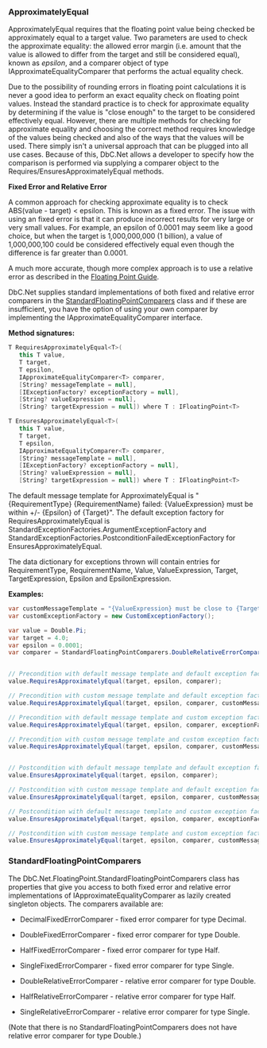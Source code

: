 ### ApproximatelyEqual

ApproximatelyEqual requires that the floating point value being checked be 
approximately equal to a target value. Two parameters are used to check the 
approximate equality: the allowed error margin (i.e. amount that the value is 
allowed to differ from the target and still be considered equal), known as 
*epsilon*, and a comparer object of type IApproximateEqualityComparer<T> that 
performs the actual equality check.

Due to the possibility of rounding errors in floating point calculations it is 
never a good idea to perform an exact equality check on floating point values. 
Instead the standard practice is to check for approximate equality by determining 
if the value is "close enough" to the target to be considered effectively equal.
However, there are multiple methods for checking for approximate equality and 
choosing the correct method requires knowledge of the values being checked and
also of the ways that the values will be used. There simply isn't a universal
approach that can be plugged into all use cases. Because of this, DbC.Net allows
a developer to specify how the comparison is performed via supplying a comparer
object to the Requires/EnsuresApproximatelyEqual methods.

**Fixed Error and Relative Error**

A common approach for checking approximate equality is to check 
ABS(value - target) < epsilon. This is known as a fixed error. The issue
with using an fixed error is that it can produce incorrect results for very
large or very small values. For example, an epsilon of 0.0001 may seem like a 
good choice, but when the target is 1,000,000,000 (1 billion), a value of 
1,000,000,100 could be considered effectively equal even though the difference 
is far greater than 0.0001.

A much more accurate, though more complex approach is to use a relative 
error as described in the [Floating Point Guide](https://floating-point-gui.de/errors/comparison/).

DbC.Net supplies standard implementations of both fixed and relative error 
comparers in the [StandardFloatingPointComparers](#standardfloatingpointcomparers) class and if these are 
insufficient, you have the option of using your own comparer by implementing the 
IApproximateEqualityComparer<T> interface.

**Method signatures:**
```C#
T RequiresApproximatelyEqual<T>(
   this T value, 
   T target, 
   T epsilon, 
   IApproximateEqualityComparer<T> comparer, 
   [String? messageTemplate = null], 
   [IExceptionFactory? exceptionFactory = null], 
   [String? valueExpression = null], 
   [String? targetExpression = null]) where T : IFloatingPoint<T>

T EnsuresApproximatelyEqual<T>(
   this T value, 
   T target, 
   T epsilon, 
   IApproximateEqualityComparer<T> comparer, 
   [String? messageTemplate = null], 
   [IExceptionFactory? exceptionFactory = null], 
   [String? valueExpression = null], 
   [String? targetExpression = null]) where T : IFloatingPoint<T>
```

The default message template for ApproximatelyEqual is "{RequirementType} {RequirementName} failed: {ValueExpression} must be within +/- {Epsilon} of {Target}".
The default exception factory for RequiresApproximatelyEqual is StandardExceptionFactories.ArgumentExceptionFactory
and StandardExceptionFactories.PostconditionFailedExceptionFactory for 
EnsuresApproximatelyEqual.

The data dictionary for exceptions thrown will contain entries for RequirementType,
RequirementName, Value, ValueExpression, Target, TargetExpression, Epsilon and 
EpsilonExpression.

**Examples:**
```C#
var customMessageTemplate = "{ValueExpression} must be close to {Target}";
var customExceptionFactory = new CustomExceptionFactory();

var value = Double.Pi;
var target = 4.0;
var epsilon = 0.0001;
var comparer = StandardFloatingPointComparers.DoubleRelativeErrorComparer;


// Precondition with default message template and default exception factory.
value.RequiresApproximatelyEqual(target, epsilon, comparer);

// Precondition with custom message template and default exception factory.
value.RequiresApproximatelyEqual(target, epsilon, comparer, customMessageTemplate);

// Precondition with default message template and custom exception factory.
value.RequiresApproximatelyEqual(target, epsilon, comparer, exceptionFactory: customExceptionFactory);

// Precondition with custom message template and custom exception factory.
value.RequiresApproximatelyEqual(target, epsilon, comparer, customMessageTemplate, customExceptionFactory);


// Postcondition with default message template and default exception factory.
value.EnsuresApproximatelyEqual(target, epsilon, comparer);

// Postcondition with custom message template and default exception factory.
value.EnsuresApproximatelyEqual(target, epsilon, comparer, customMessageTemplate);

// Postcondition with default message template and custom exception factory.
value.EnsuresApproximatelyEqual(target, epsilon, comparer, exceptionFactory: customExceptionFactory);

// Postcondition with custom message template and custom exception factory.
value.EnsuresApproximatelyEqual(target, epsilon, comparer, customMessageTemplate, customExceptionFactory);
```

### StandardFloatingPointComparers

The DbC.Net.FloatingPoint.StandardFloatingPointComparers class has properties 
that give you access to both fixed error and relative error implementations of 
IApproximateEqualityComparer<T> as lazily created singleton objects. The comparers 
available are:

- DecimalFixedErrorComparer - fixed error comparer for type Decimal.

- DoubleFixedErrorComparer - fixed error comparer for type Double.

- HalfFixedErrorComparer - fixed error comparer for type Half.

- SingleFixedErrorComparer - fixed error comparer for type Single.

- DoubleRelativeErrorComparer - relative error comparer for type Double.

- HalfRelativeErrorComparer - relative error comparer for type Half.

- SingleRelativeErrorComparer - relative error comparer for type Single.

(Note that there is no StandardFloatingPointComparers does not have relative
error comparer for type Double.)
